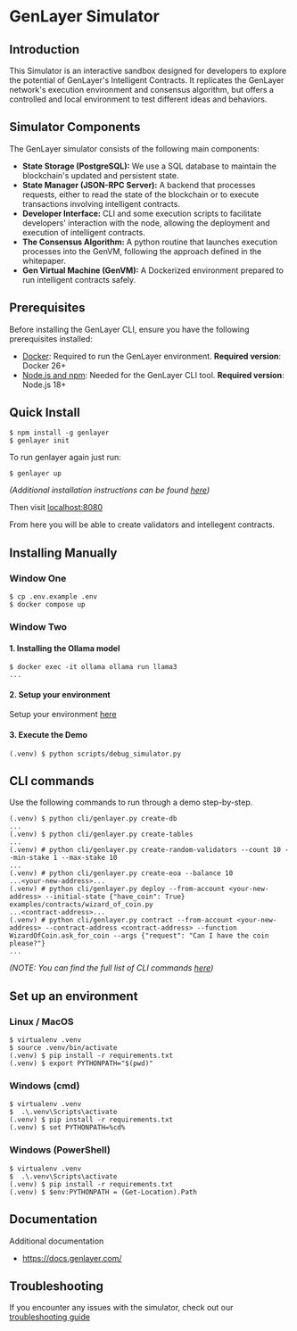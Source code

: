 # GenLayer Simulator

## Introduction

This Simulator is an interactive sandbox designed for developers to explore the potential of GenLayer's Intelligent Contracts. It replicates the GenLayer network's execution environment and consensus algorithm, but offers a controlled and local environment to test different ideas and behaviors.

## Simulator Components

The GenLayer simulator consists of the following main components:

- **State Storage (PostgreSQL):** We use a SQL database to maintain the blockchain's updated and persistent state.
- **State Manager (JSON-RPC Server):** A backend that processes requests, either to read the state of the blockchain or to execute transactions involving intelligent contracts.
- **Developer Interface:** CLI and some execution scripts to facilitate developers' interaction with the node, allowing the deployment and execution of intelligent contracts.
- **The Consensus Algorithm:** A python routine that launches execution processes into the GenVM, following the approach defined in the whitepaper.
- **Gen Virtual Machine (GenVM):** A Dockerized environment prepared to run intelligent contracts safely.

## Prerequisites
Before installing the GenLayer CLI, ensure you have the following prerequisites installed:

- [Docker](https://docs.docker.com/engine/install/): Required to run the GenLayer environment. **Required version**: Docker 26+
- [Node.js and npm](https://docs.npmjs.com/downloading-and-installing-node-js-and-npm/): Needed for the GenLayer CLI tool. **Required version**: Node.js 18+

## Quick Install

```
$ npm install -g genlayer
$ genlayer init
```

To run genlayer again just run:

```
$ genlayer up
```

_(Additional installation instructions can be found [here](https://docs.genlayer.com/simulator/installation))_

Then visit [localhost:8080](http://localhost:8080/)

From here you will be able to create validators and intellegent contracts.

## Installing Manually

### Window One

```
$ cp .env.example .env
$ docker compose up
```

### Window Two

#### 1. Installing the Ollama model

```
$ docker exec -it ollama ollama run llama3
...
```

#### 2. Setup your environment

Setup your environment [here](#set-up-an-environment)

#### 3. Execute the Demo

```
(.venv) $ python scripts/debug_simulator.py
```

## CLI commands

Use the following commands to run through a demo step-by-step.

```
(.venv) $ python cli/genlayer.py create-db
...
(.venv) $ python cli/genlayer.py create-tables
...
(.venv) # python cli/genlayer.py create-random-validators --count 10 --min-stake 1 --max-stake 10
...
(.venv) # python cli/genlayer.py create-eoa --balance 10
...<your-new-address>...
(.venv) # python cli/genlayer.py deploy --from-account <your-new-address> --initial-state {"have_coin": True} examples/contracts/wizard_of_coin.py
...<contract-address>...
(.venv) # python cli/genlayer.py contract --from-account <your-new-address> --contract-address <contract-address> --function WizardOfCoin.ask_for_coin --args {"request": "Can I have the coin please?"}
...
```

_(NOTE: You can find the full list of CLI commands [here](https://github.com/yeagerai/genlayer-simulator/blob/main/cli/genlayer.py))_

<a name="set-up-an-environment"></a>

## Set up an environment

### Linux / MacOS

```
$ virtualenv .venv
$ source .venv/bin/activate
(.venv) $ pip install -r requirements.txt
(.venv) $ export PYTHONPATH="$(pwd)"
```

### Windows (cmd)

```
$ virtualenv .venv
$  .\.venv\Scripts\activate
(.venv) $ pip install -r requirements.txt
(.venv) $ set PYTHONPATH=%cd%
```

### Windows (PowerShell)

```
$ virtualenv .venv
$  .\.venv\Scripts\activate
(.venv) $ pip install -r requirements.txt
(.venv) $ $env:PYTHONPATH = (Get-Location).Path
```

## Documentation

Additional documentation

- https://docs.genlayer.com/

## Troubleshooting

If you encounter any issues with the simulator, check out our [troubleshooting guide](https://docs.genlayer.com/simulator/troubleshooting)
